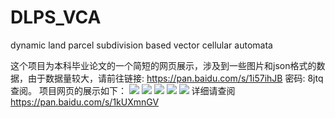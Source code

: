 # DLPS_VCA
dynamic land parcel subdivision based vector cellular automata

这个项目为本科毕业论文的一个简短的网页展示，涉及到一些图片和json格式的数据，由于数据量较大，请前往链接: https://pan.baidu.com/s/1i57ihJB 密码: 8jtq 查阅。
项目网页的展示如下：
![](https://pan.baidu.com/s/1i4Cr8rF)
![](https://pan.baidu.com/s/1cpf1sM)
![](https://pan.baidu.com/s/1c2gnVQ4)
![](https://pan.baidu.com/s/1jIKDnTW)
![](https://pan.baidu.com/s/1i4M0YZ7)
详细请查阅 https://pan.baidu.com/s/1kUXmnGV
